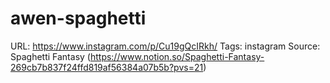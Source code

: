 # awen-spaghetti

URL: https://www.instagram.com/p/Cu19gQcIRkh/
Tags: instagram
Source: Spaghetti Fantasy (https://www.notion.so/Spaghetti-Fantasy-269cb7b837f24ffd819af56384a07b5b?pvs=21)